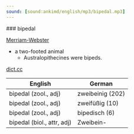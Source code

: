 ```yaml
---
sound: [sound:ankimd/english/mp3/bipedal.mp3]
---
```


\### bipedal

[Merriam-Webster](https://www.merriam-webster.com/dictionary/bipedal)

- a two-footed animal
    - Australopithecines were bipeds.

[dict.cc](https://www.dict.cc/bipedal)

| English        | German       |
| -------------- | ------------ |
| bipedal (zool., adj) | zweibeinig (202) |
| bipedal (zool., adj) | zweifüßig (10) |
| bipedal (zool., adj) | bipedisch (6) |
| bipedal (biol., attr, adj) | Zweibein- |
